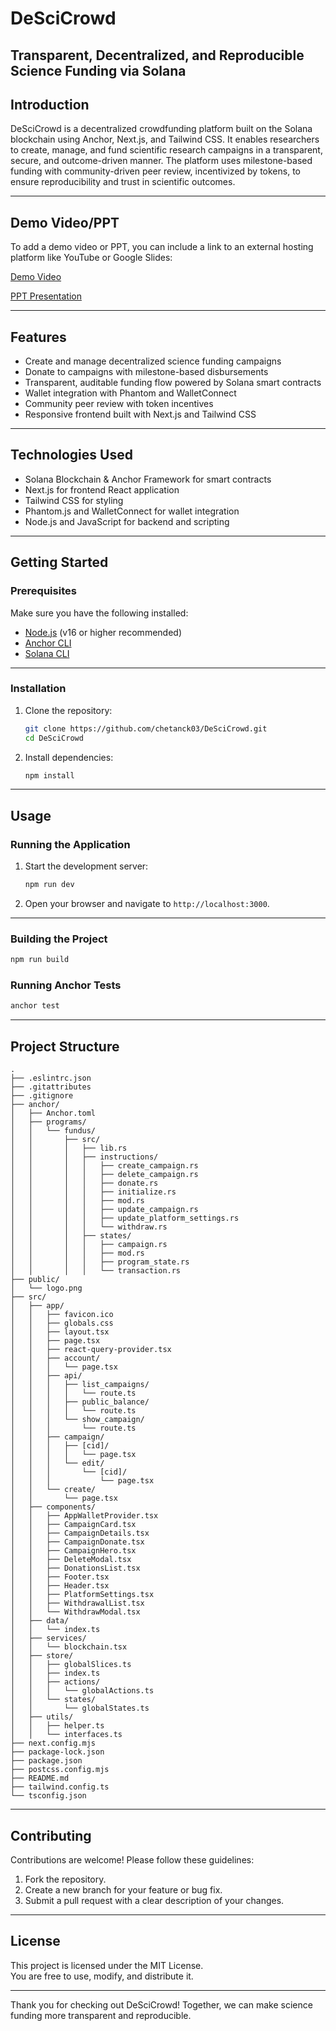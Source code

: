 # DeSciCrowd

Transparent, Decentralized, and Reproducible Science Funding via Solana
---

## Introduction

DeSciCrowd is a decentralized crowdfunding platform built on the Solana blockchain using Anchor, Next.js, and Tailwind CSS. It enables researchers to create, manage, and fund scientific research campaigns in a transparent, secure, and outcome-driven manner. The platform uses milestone-based funding with community-driven peer review, incentivized by tokens, to ensure reproducibility and trust in scientific outcomes.

---
## Demo Video/PPT

To add a demo video or PPT, you can include a link to an external hosting platform like YouTube or Google Slides:


[Demo Video](https://youtu.be/_sTez0BjuYA)

[PPT Presentation](https://docs.google.com/presentation/d/1KLke3rNYH51FUw5rI68PVYxU0vw5ah7t/edit?slide=id.p1#slide=id.p1)

---

## Features

- Create and manage decentralized science funding campaigns
- Donate to campaigns with milestone-based disbursements
- Transparent, auditable funding flow powered by Solana smart contracts
- Wallet integration with Phantom and WalletConnect
- Community peer review with token incentives
- Responsive frontend built with Next.js and Tailwind CSS

---

## Technologies Used

- Solana Blockchain & Anchor Framework for smart contracts
- Next.js for frontend React application
- Tailwind CSS for styling
- Phantom.js and WalletConnect for wallet integration
- Node.js and JavaScript for backend and scripting

---

## Getting Started

### Prerequisites

Make sure you have the following installed:

- [Node.js](https://nodejs.org/) (v16 or higher recommended)
- [Anchor CLI](https://www.anchor-lang.com/docs/installation)
- [Solana CLI](https://solana.com/docs/intro/installation)
 
---
### Installation

1.  Clone the repository:

    ```bash
    git clone https://github.com/chetanck03/DeSciCrowd.git
    cd DeSciCrowd
    ```
2.  Install dependencies:

    ```bash
    npm install
    ```    
---
## Usage

### Running the Application

1.  Start the development server:

    ```bash
    npm run dev
    ```
2.  Open your browser and navigate to `http://localhost:3000`.
---
### Building the Project

```bash
npm run build
```

### Running Anchor Tests

```bash
anchor test
```
---

## Project Structure

```
.
├── .eslintrc.json
├── .gitattributes
├── .gitignore
├── anchor/
│   ├── Anchor.toml
│   ├── programs/
│   │   └── fundus/
│   │       ├── src/
│   │       │   ├── lib.rs
│   │       │   ├── instructions/
│   │       │   │   ├── create_campaign.rs
│   │       │   │   ├── delete_campaign.rs
│   │       │   │   ├── donate.rs
│   │       │   │   ├── initialize.rs
│   │       │   │   ├── mod.rs
│   │       │   │   ├── update_campaign.rs
│   │       │   │   ├── update_platform_settings.rs
│   │       │   │   └── withdraw.rs
│   │       │   ├── states/
│   │       │   │   ├── campaign.rs
│   │       │   │   ├── mod.rs
│   │       │   │   ├── program_state.rs
│   │       │   │   └── transaction.rs
├── public/
│   └── logo.png
├── src/
│   ├── app/
│   │   ├── favicon.ico
│   │   ├── globals.css
│   │   ├── layout.tsx
│   │   ├── page.tsx
│   │   ├── react-query-provider.tsx
│   │   ├── account/
│   │   │   └── page.tsx
│   │   ├── api/
│   │   │   ├── list_campaigns/
│   │   │   │   └── route.ts
│   │   │   ├── public_balance/
│   │   │   │   └── route.ts
│   │   │   └── show_campaign/
│   │   │       └── route.ts
│   │   ├── campaign/
│   │   │   ├── [cid]/
│   │   │   │   └── page.tsx
│   │   │   └── edit/
│   │   │       └── [cid]/
│   │   │           └── page.tsx
│   │   └── create/
│   │       └── page.tsx
│   ├── components/
│   │   ├── AppWalletProvider.tsx
│   │   ├── CampaignCard.tsx
│   │   ├── CampaignDetails.tsx
│   │   ├── CampaignDonate.tsx
│   │   ├── CampaignHero.tsx
│   │   ├── DeleteModal.tsx
│   │   ├── DonationsList.tsx
│   │   ├── Footer.tsx
│   │   ├── Header.tsx
│   │   ├── PlatformSettings.tsx
│   │   ├── WithdrawalList.tsx
│   │   └── WithdrawModal.tsx
│   ├── data/
│   │   └── index.ts
│   ├── services/
│   │   └── blockchain.tsx
│   ├── store/
│   │   ├── globalSlices.ts
│   │   ├── index.ts
│   │   ├── actions/
│   │   │   └── globalActions.ts
│   │   └── states/
│   │       └── globalStates.ts
│   ├── utils/
│   │   ├── helper.ts
│   │   └── interfaces.ts
├── next.config.mjs
├── package-lock.json
├── package.json
├── postcss.config.mjs
├── README.md
├── tailwind.config.ts
└── tsconfig.json
```
---

## Contributing

Contributions are welcome! Please follow these guidelines:

1.  Fork the repository.
2.  Create a new branch for your feature or bug fix.
3.  Submit a pull request with a clear description of your changes.

---
## License

This project is licensed under the MIT License.  
You are free to use, modify, and distribute it.

---
Thank you for checking out DeSciCrowd! Together, we can make science funding more transparent and reproducible.
